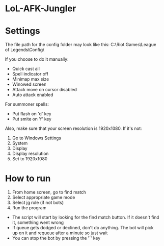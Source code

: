 # LoL-AFK-Jungler
# Settings

The file path for the config folder may look like this:
C:\Riot Games\League of Legends\Config\

If you choose to do it manually:

- Quick cast all
- Spell indicator off
- Minimap max size
- Winowed screen
- Attack move on cursor disabled
- Auto attack enabled

For summoner spells:

- Put flash on 'd' key
- Put smite on 'f' key

Also, make sure that your screen resolution is 1920x1080. If it's not:

1. Go to Windows Settings
2. System
3. Display
4. Display resolution
5. Set to 1920x1080

# How to run
1. From home screen, go to find match
2. Select appropriate game mode
3. Select jg role (if not bots)
4. Run the program

- The script will start by looking for the find match button. If it doesn't find it, something went wrong
- If queue gets dodged or declined, don't do anything. The bot will pick up on it and requeue after a minute so just wait
- You can stop the bot by pressing the '`' key
